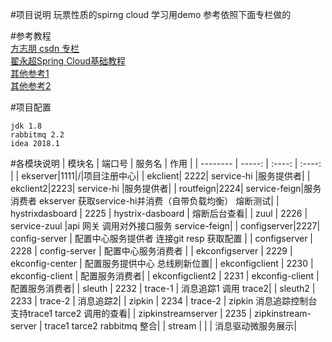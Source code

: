 #项目说明
玩票性质的spirng cloud 学习用demo 参考依照下面专栏做的

#参考教程  
[方志朋 csdn 专栏](https://blog.csdn.net/forezp/article/category/6830968/2)  
[翟永超Spring Cloud基础教程](https://blog.coding.net/blog/spring-cloud-config)  
[其他参考1](https://yujunhao8831.github.io/2017/05/27/Spring-Cloud-Eureka-%E5%AD%A6%E4%B9%A0%E7%AC%94%E8%AE%B0/)  
[其他参考2](http://blog.didispace.com/Spring-Cloud%E5%9F%BA%E7%A1%80%E6%95%99%E7%A8%8B/)

#项目配置
```
jdk 1.8  
rabbitmq 2.2  
idea 2018.1
```
#各模块说明
| 模块名        | 端口号    |  服务名  |  作用  |
| --------    | -----:  | :----: | :----: |
| ekserver|1111|/|项目注册中心|
| ekclient| 2222|   service-hi    |服务提供者|
| ekclient2|2223|   service-hi    |服务提供者|
| routfeign|2224|   service-feign|服务消费者 ekserver 获取service-hi并消费（自带负载均衡） 熔断测试| 
| hystrixdasboard        | 2225     |  hystrix-dasboard    | 熔断后台查看|
| zuul       | 2226      |   service-zuul    |api 网关  调用对外接口服务 service-feign|
| configserver|2227| config-server      |   配置中心服务提供者  连接git resp 获取配置  |
| configserver        | 2228      | config-server      |   配置中心服务消费者    |
| ekconfigserver        | 2229      |   ekconfig-center    |  配置服务提供中心 总线刷新位置|
| ekconfigclient        | 2230      |   ekconfig-client    |  配置服务消费者|
| ekconfigclient2        | 2231      |   ekconfig-client    |  配置服务消费者|
| sleuth       | 2232      |   trace-1    |  消息追踪1 调用 trace2|
| sleuth2       | 2233      |   trace-2    |  消息追踪2|
| zipkin       | 2234      |   trace-2    |  zipkin 消息追踪控制台 支持trace1 tarce2 调用的查看|
| zipkinstreamserver       | 2235      |   zipkinstream-server    |  trace1 tarce2 rabbitmq 整合|
| stream       |  |  | 消息驱动微服务展示|







